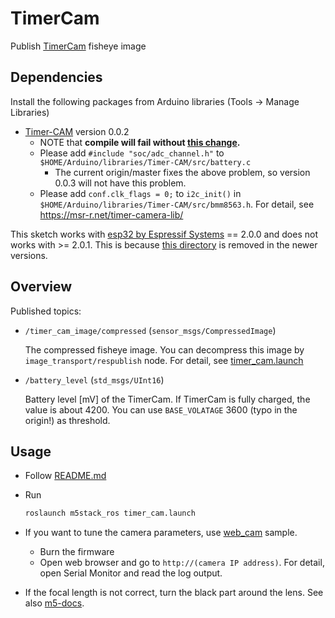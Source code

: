 # TimerCam

Publish [TimerCam](https://docs.m5stack.com/en/unit/timercam_f) fisheye image

## Dependencies

Install the following packages from Arduino libraries (Tools -> Manage Libraries)
- [Timer-CAM](https://github.com/m5stack/TimerCam-arduino/tree/0.0.2) version 0.0.2
  - NOTE that **compile will fail without [this change](https://github.com/m5stack/TimerCam-arduino/issues/6#issuecomment-899100086).**
  - Please add `#include "soc/adc_channel.h"` to `$HOME/Arduino/libraries/Timer-CAM/src/battery.c`
    - The current origin/master fixes the above problem, so version 0.0.3 will not have this problem.
  - Please add `conf.clk_flags = 0;` to `i2c_init()` in `$HOME/Arduino/libraries/Timer-CAM/src/bmm8563.h`. For detail, see https://msr-r.net/timer-camera-lib/

This sketch works with [esp32 by Espressif Systems](https://github.com/espressif/arduino-esp32/tree/2.0.0) == 2.0.0 and does not works with >= 2.0.1. This is because [this directory](https://github.com/espressif/arduino-esp32/tree/2.0.0/tools/sdk/esp32/include/esp-face) is removed in the newer versions.

## Overview

Published topics:

- `/timer_cam_image/compressed` (`sensor_msgs/CompressedImage`)

  The compressed fisheye image. You can decompress this image by `image_transport/respublish` node. For detail, see [timer_cam.launch](https://github.com/jsk-ros-pkg/jsk_3rdparty/tree/master/m5stack_ros/launch/timer_cam.launch)

- `/battery_level` (`std_msgs/UInt16`)

  Battery level [mV] of the TimerCam. If TimerCam is fully charged, the value is about 4200. You can use `BASE_VOLATAGE` 3600 (typo in the origin!) as threshold.

## Usage

- Follow [README.md](https://github.com/jsk-ros-pkg/jsk_3rdparty/tree/master/m5stack_ros)

- Run

  ```bash
  roslaunch m5stack_ros timer_cam.launch
  ```

- If you want to tune the camera parameters, use [web_cam](https://github.com/m5stack/TimerCam-arduino/blob/master/examples/web_cam/web_cam.ino) sample.
  - Burn the firmware
  - Open web browser and go to `http://(camera IP address)`. For detail, open Serial Monitor and read the log output.

- If the focal length is not correct, turn the black part around the lens. See also [m5-docs](https://docs.m5stack.com/en/unit/timercam).

